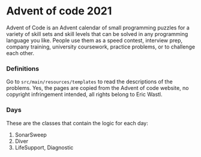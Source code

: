 # Advent of code 2021

Advent of Code is an Advent calendar of small programming puzzles for a variety of skill sets and
skill levels that can be solved in any programming language you like. People use them as a speed
contest, interview prep, company training, university coursework, practice problems, or to challenge
each other.

### Definitions

Go to `src/main/resources/templates` to read the descriptions of the problems. Yes, the pages are
copied from the Advent of code website, no copyright infringement intended, all rights belong to
Eric Wastl.

### Days

These are the classes that contain the logic for each day:

1. SonarSweep
2. Diver
3. LifeSupport, Diagnostic
